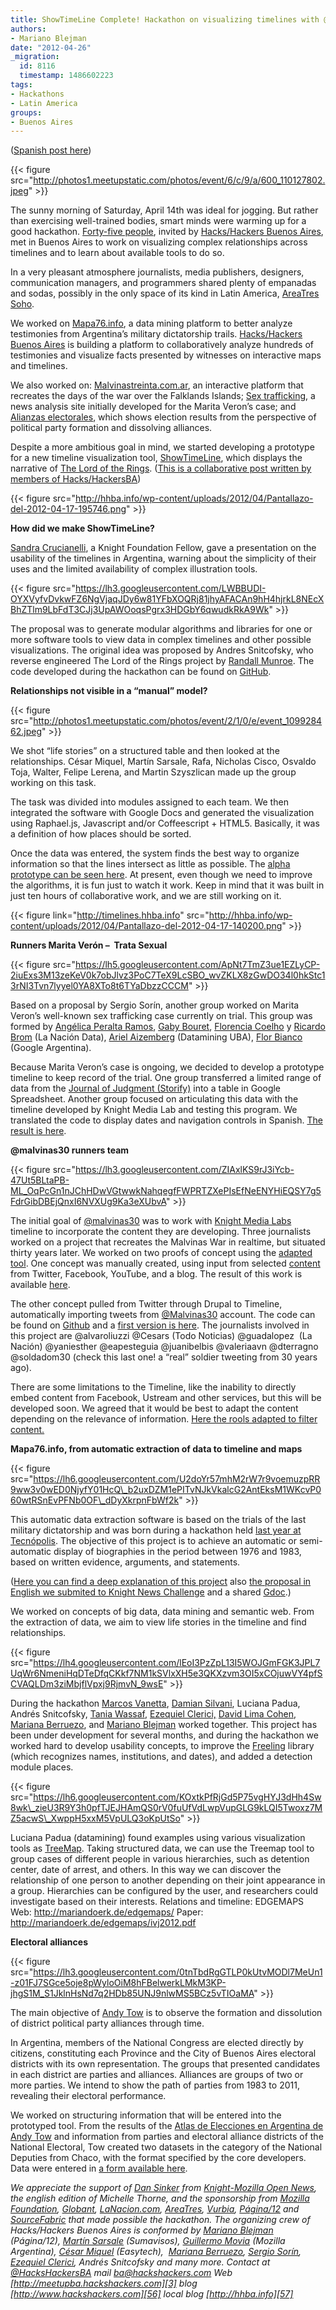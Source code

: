 ```yaml
---
title: ShowTimeLine Complete! Hackathon on visualizing timelines with @HacksHackersBA
authors:
- Mariano Blejman
date: "2012-04-26"
_migration:
  id: 8116
  timestamp: 1486602223
tags:
- Hackathons
- Latin America
groups:
- Buenos Aires
---
```


([Spanish post here][1])

{{< figure src="http://photos1.meetupstatic.com/photos/event/6/c/9/a/600_110127802.jpeg" >}}

The sunny morning of Saturday, April 14th was ideal for jogging. But rather than exercising well-trained bodies, smart minds were warming up for a good hackathon. [Forty-five people][2], invited by [Hacks/Hackers Buenos Aires][3], met in Buenos Aires to work on visualizing complex relationships across timelines and to learn about available tools to do so.

In a very pleasant atmosphere journalists, media publishers, designers, communication managers, and programmers shared plenty of empanadas and sodas, possibly in the only space of its kind in Latin America, [AreaTres Soho][4].

We worked on [Mapa76.info][5], a data mining platform to better analyze testimonies from Argentina’s military dictatorship trails. [Hacks/Hackers Buenos Aires][3] is building a platform to collaboratively analyze hundreds of testimonies and visualize facts presented by witnesses on interactive maps and timelines.

We also worked on: [Malvinastreinta.com.ar][6], an interactive platform that recreates the days of the war over the Falklands Islands; [Sex trafficking][7], a news analysis site initially developed for the Marita Veron’s case; and [Alianzas electorales][8], which shows election results from the perspective of political party formation and dissolving alliances.

Despite a more ambitious goal in mind, we started developing a prototype for a new timeline visualization tool, [ShowTimeLine][9], which displays the narrative of [The Lord of the Rings][10]. ([This is a collaborative post written by members of Hacks/HackersBA][11])

{{< figure src="http://hhba.info/wp-content/uploads/2012/04/Pantallazo-del-2012-04-17-195746.png" >}}

**How did we make ShowTimeLine?**

[Sandra Crucianelli][12], a Knight Foundation Fellow, gave a presentation on the usability of the timelines in Argentina, warning about the simplicity of their uses and the limited availability of complex illustration tools.

{{< figure src="https://lh3.googleusercontent.com/LWBBUDI-OYXVyfvDvkwFZ6NgVjaqJDy6w81YFbXOQRj81jhyAFACAn9hH4hjrkL8NEcXBhZTlm9LbFdT3CJj3UpAWOoqsPgrx3HDGbY6qwudkRkA9Wk" >}}

The proposal was to generate modular algorithms and libraries for one or more software tools to view data in complex timelines and other possible visualizations. The original idea was proposed by Andres Snitcofsky, who reverse engineered The Lord of the Rings project by [Randall Munroe][13]. The code developed during the hackathon can be found on [GitHub][14].

**Relationships not visible in a &#8220;manual&#8221; model?**

{{< figure src="http://photos1.meetupstatic.com/photos/event/2/1/0/e/event_109928462.jpeg" >}}

We shot “life stories” on a structured table and then looked at the relationships. César Miquel, Martín Sarsale, Rafa, Nicholas Cisco, Osvaldo Toja, Walter, Felipe Lerena, and Martin Szyszlican made up the group working on this task.

The task was divided into modules assigned to each team. We then integrated the software with Google Docs and generated the visualization using Raphael.js, Javascript and/or Coffeescript + HTML5. Basically, it was a definition of how places should be sorted.

Once the data was entered, the system finds the best way to organize information so that the lines intersect as little as possible. The [alpha prototype can be seen here][9]. At present, even though we need to improve the algorithms, it is fun just to watch it work. Keep in mind that it was built in just ten hours of collaborative work, and we are still working on it.

{{< figure link="http://timelines.hhba.info" src="http://hhba.info/wp-content/uploads/2012/04/Pantallazo-del-2012-04-17-140200.png" >}}

**Runners Marita Verón &#8211;  Trata Sexual**

{{< figure src="https://lh5.googleusercontent.com/ApNt7TmZ3ue1EZLyCP-2iuExs3M13zeKeV0k7obJlvz3PoC7TeX9LcSBO_wvZKLX8zGwDO34l0hkStc13rNI3Tvn7lyyel0YA8XTo8t6TYaDbzzCCCM" >}}

Based on a proposal by Sergio Sorín, another group worked on Marita Veron’s well-known sex trafficking case currently on trial. This group was formed by [Angélica Peralta Ramos][15], [Gaby Bouret][16], [Florencia Coelho][17] y [Ricardo Brom][18] (La Nación Data), [Ariel Aizemberg][19] (Datamining UBA), [Flor Bianco][20] (Google Argentina).

Because Marita Veron’s case is ongoing, we decided to develop a prototype timeline to keep record of the trial. One group transferred a limited range of data from the [Journal of Judgment (Storify)][21] into a table in Google Spreadsheet. Another group focused on articulating this data with the timeline developed by Knight Media Lab and testing this program. We translated the code to display dates and navigation controls in Spanish. [The result is here][22].

**@malvinas30 runners team** 

{{< figure src="https://lh3.googleusercontent.com/ZIAxlKS9rJ3iYcb-47Ut5BLtaPB-ML_OqPcGn1nJChHDwVGtwwkNahqegfFWPRTZXePIsEfNeENYHiEQSY7g5FdrGibDBEjQnxI6NVXUg9Ka3eXUbvA" >}}

The initial goal of [@malvinas30][6] was to work with [Knight Media Labs][23] timeline to incorporate the content they are developing. Three journalists worked on a project that recreates the Malvinas War in realtime, but situated thirty years later. We worked on two proofs of concept using the [adapted tool][23]. One concept was manually created, using input from selected [content][24] from Twitter, Facebook, YouTube, and a blog. The result of this work is available [here][25].

The other concept pulled from Twitter through Drupal to Timeline, automatically importing tweets from [@Malvinas30][26] account. The code can be found on [Github][27] and a [first version is here][28]. The journalists involved in this project are @alvaroliuzzi @Cesars (Todo Noticias) @guadalopez  (La Nación) @yaniesther @eapesteguia @juanibelbis @valeriaavn @dterragno @soldadom30 (check this last one! a “real” soldier tweeting from 30 years ago).

There are some limitations to the Timeline, like the inability to directly embed content from Facebook, Ustream and other services, but this will be developed soon. We agreed that it would be best to adapt the content depending on the relevance of information. [Here the rools adapted to filter content.][29] 

**Mapa76.info, from automatic extraction of data to timeline and maps**

{{< figure src="https://lh6.googleusercontent.com/U2doYr57mhM2rW7r9voemuzpRR9ww3v0wED0NjyfY01HcQ\_b2uxDZM1ePITvNJkVkalcG2AntEksM1WKcvP060wtRSnEvPFNb0OF\_dDyXkrpnFbWf2k" >}}

This automatic data extraction software is based on the trials of the last military dictatorship and was born during a hackathon held [last year at Tecnópolis][30]. The objective of this project is to achieve an automatic or semi-automatic display of biographies in the period between 1976 and 1983, based on written evidence, arguments, and statements.

([Here you can find a deep explanation of this project][31] also [the proposal in English we submited to Knight News Challenge][32] and a shared [Gdoc][31].)

We worked on concepts of big data, data mining and semantic web. From the extraction of data, we aim to view life stories in the timeline and find relationships.

{{< figure src="https://lh4.googleusercontent.com/lEoI3PzZpL13I5WOJGmFGK3JPL7UqWr6NmeniHqDTeDfqCKkf7NM1kSVlxXH5e3QKXzvm3OI5xCOjuwVY4pfSCVAQLDm3ziMbjflVpxj9RjmvN_9wsE" >}}

During the hackathon [Marcos Vanetta][33], [Damian Silvani][34], Luciana Padua, Andrés Snitcofsky, [Tania Wassaf][35], [Ezequiel Clerici,][36] [David Lima Cohen][37], [Mariana Berruezo][38], and [Mariano Blejman][39] worked together. This project has been under development for several months, and during the hackathon we worked hard to develop usability concepts, to improve the [Freeling][40] library (which recognizes names, institutions, and dates), and added a detection module places.

{{< figure src="https://lh6.googleusercontent.com/KOxtkPfRjGd5P75vgHYJ3dHh4Sw8wk\_zieU3R9Y3h0pfTJEJHAmQS0rV0fuUfVdLwpVupGLG9kLQI5Twoxz7MZ5acwS\_XwppH5xxM5VpULQ3oKpUtSo" >}}

Luciana Padua (datamining) found examples using various visualization tools as [TreeMap][41]. Taking structured data, we can use the Treemap tool to group cases of different people in various hierarchies, such as detention center, date of arrest, and others. In this way we can discover the relationship of one person to another depending on their joint appearance in a group. Hierarchies can be configured by the user, and researchers could investigate based on their interests. Relations and timeline: EDGEMAPS Web: <http://mariandoerk.de/edgemaps/> Paper: <http://mariandoerk.de/edgemaps/ivj2012.pdf>

**Electoral alliances**

{{< figure src="https://lh3.googleusercontent.com/0tnTbdRgGTLP0kUtvMODl7MeUn1-z01FJ7SGce5oje8pWyloOiM8hFBelwerkLMkM3KP-jhgS1M_S1JklnHsNd7q2HDb85UNJ9nlwMS5BCz5vTIOaMA" >}}

The main objective of [Andy Tow][8] is to observe the formation and dissolution of district political party alliances through time.

In Argentina, members of the National Congress are elected directly by citizens, constituting each Province and the City of Buenos Aires electoral districts with its own representation. The groups that presented candidates in each district are parties and alliances. Alliances are groups of two or more parties. We intend to show the path of parties from 1983 to 2011, revealing their electoral performance.

We worked on structuring information that will be entered into the prototyped tool. From the results of the [Atlas de Elecciones en Argentina de Andy Tow][42] and information from parties and electoral alliance districts of the National Electoral, Tow created two datasets in the category of the National Deputies from Chaco, with the format specified by the core developers. Data were entered in [a form available here][43].

_We appreciate the support of [Dan Sinker][44] from [Knight-Mozilla Open News][9], the english edition of Michelle Thorne, and the sponsorship from [Mozilla Foundation][45], [Globant][46], [LaNacion.com][47], [AreaTres][4], [Vurbia][48], [Página/12][49] and [SourceFabric][50] that made possible the hackathon. The organizing crew of Hacks/Hackers Buenos Aires is conformed by [Mariano Blejman][39] (Página/12), [Martín Sarsale][51] (Sumavisos), [Guillermo Movia][52] (Mozilla Argentina), [César Miquel][53] (Easytech),  [Mariana Berruezo][38], [Sergio Sorín][54], [Ezequiel Clerici][36], Andrés Snitcofsky and many more. Contact at [@HacksHackersBA][55] mail ba@hackshackers.com Web [http://meetupba.hackshackers.com][3] blog [http://www.hackshackers.com][56] local blog [http://hhba.info][57]_

 [1]: http://hackshackers.com/blog/2012/04/19/showtimeline-done-hackathon-of-timelines-visualizations-hackshackersba/
 [2]: http://www.meetup.com/HacksHackersBA/photos/all_photos/?photoAlbumId=7414742
 [3]: http://meetupba.hackshackers.com/
 [4]: http://www.areatresworkplace.com/es/
 [5]: http://mapa76.info/
 [6]: http://www.malvinastreinta.com.ar/
 [7]: http://hhba.info/marita-veron
 [8]: http://www.twitter.com/andy_tow
 [9]: http://timelines.hhba.info/
 [10]: http://imgs.xkcd.com/comics/movie_narrative_charts_large.png
 [11]: http://www.meetup.com/HacksHackersBA/events/55496562/
 [12]: http://www.slideshare.net/SandraCrucianelli/lneas-de-tiempo-hackaton-abril-2012-12533155
 [13]: http://xkcd.com/
 [14]: https://github.com/hhba/timelines
 [15]: http://www.twitter.com/momiperalta
 [16]: http://www.twitter.com/gabybouret
 [17]: http://www.twitter.com/fcoelho
 [18]: http://www.twitter.com/rgbrom
 [19]: http://www.twitter.com/aaizemberg
 [20]: http://www.twitter.com/florbianco
 [21]: http://www.storify.com/pollatos
 [22]: http://hhba.info/marita-veron/
 [23]: http://timeline.verite.co/
 [24]: http://bit.ly/HLQc2D
 [25]: http://doscerolife.com/malvinas30
 [26]: http://malvinastreinta.com.ar/
 [27]: https://github.com/hhba/timelinemalvinas30
 [28]: http://lab.indexante.com/static/timeline/
 [29]: https://docs.google.com/spreadsheet/ccc?key=0AgfnQN6RnkaXdEEteE9MUG9UcjRxRk9ncExKRndCUmc#gid=0
 [30]: http://www.meetup.com/HacksHackersBA/events/27084681/
 [31]: http://hhba.info/?p=166
 [32]: http://newschallenge.tumblr.com/post/19397309009/mapa76-info-data-mining-to-visualize-relationships
 [33]: http://www.twitter.com/malev
 [34]: http://www.twitter.com/munshkr
 [35]: http://www.twitter.com/taniaw
 [36]: http://www.twitter.com/eclerici
 [37]: http://www.twitter.com/limacohen
 [38]: http://www.twitter.com/myberru
 [39]: http://www.twitter.com/blejman
 [40]: http://nlp.lsi.upc.edu/freeling/demo/demo.php
 [41]: http://www.cs.umd.edu/hcil/treemap/
 [42]: http://andy.towsa.com/
 [43]: https://docs.google.com/spreadsheet/ccc?key=0Avm0OfNKUGOMdDBHYWNDRTlEcGp1dmtRV2pTd09yTnc#gid=0
 [44]: http://www.twitter.com/dansinker
 [45]: http://www.mozilla.org/foundation/
 [46]: http://www.globant.com/
 [47]: http://www.lanacion.com/
 [48]: http://www.vurbia.com/
 [49]: http://www.pagina12.com.ar/
 [50]: http://www.sourcefabric.com/
 [51]: http://www.twitter.com/runixo
 [52]: http://www.twitter.com/deimidis
 [53]: http://www.twitter.com/cesarmiquel
 [54]: http://www.twitter.com/pollatos
 [55]: http://www.twitter.com/HacksHackersBA
 [56]: http://www.hackshackers.com/
 [57]: http://hhba.info/